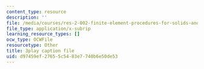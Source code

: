 ```yaml
---
content_type: resource
description: ''
file: /media/courses/res-2-002-finite-element-procedures-for-solids-and-structures-spring-2010/d97459ef27655c5483e7740b6e50de53_BH06RODmHsc.vtt
file_type: application/x-subrip
learning_resource_types: []
ocw_type: OCWFile
resourcetype: Other
title: 3play caption file
uid: d97459ef-2765-5c54-83e7-740b6e50de53
---
```

